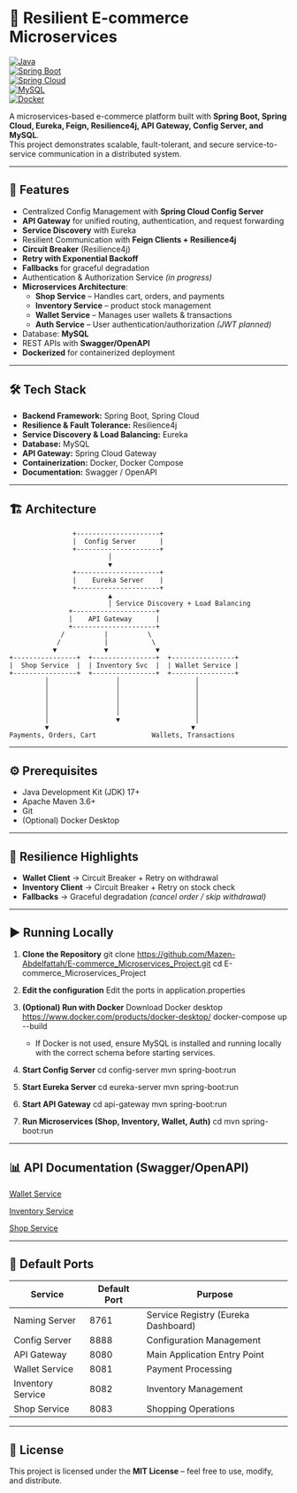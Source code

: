 # 🛒 Resilient E-commerce Microservices

[![Java](https://img.shields.io/badge/Java-17-blue?logo=java&logoColor=white)](https://www.oracle.com/java/)  
[![Spring Boot](https://img.shields.io/badge/Spring%20Boot-3.x-brightgreen?logo=springboot&logoColor=white)](https://spring.io/projects/spring-boot)  
[![Spring Cloud](https://img.shields.io/badge/Spring%20Cloud-2023.x-green?logo=spring&logoColor=white)](https://spring.io/projects/spring-cloud)  
[![MySQL](https://img.shields.io/badge/MySQL-8.x-blue?logo=mysql&logoColor=white)](https://www.mysql.com/)  
[![Docker](https://img.shields.io/badge/Docker-Containerized-blue?logo=docker&logoColor=white)](https://www.docker.com/)  

A microservices-based e-commerce platform built with **Spring Boot, Spring Cloud, Eureka, Feign, Resilience4j, API Gateway, Config Server, and MySQL**.  
This project demonstrates scalable, fault-tolerant, and secure service-to-service communication in a distributed system.

---

## 🚀 Features

- Centralized Config Management with **Spring Cloud Config Server**
- **API Gateway** for unified routing, authentication, and request forwarding
- **Service Discovery** with Eureka
- Resilient Communication with **Feign Clients + Resilience4j**
- **Circuit Breaker** (Resilience4j)
- **Retry with Exponential Backoff**
- **Fallbacks** for graceful degradation
- Authentication & Authorization Service *(in progress)*
- **Microservices Architecture**:
  - **Shop Service** – Handles cart, orders, and payments
  - **Inventory Service** – product stock management
  - **Wallet Service** – Manages user wallets & transactions
  - **Auth Service** – User authentication/authorization *(JWT planned)*
- Database: **MySQL**
- REST APIs with **Swagger/OpenAPI**
- **Dockerized** for containerized deployment

---

## 🛠 Tech Stack
- **Backend Framework:** Spring Boot, Spring Cloud
- **Resilience & Fault Tolerance:** Resilience4j
- **Service Discovery & Load Balancing:** Eureka
- **Database:** MySQL
- **API Gateway:** Spring Cloud Gateway
- **Containerization:** Docker, Docker Compose
- **Documentation:** Swagger / OpenAPI


---

## 🏗️ Architecture
                    +---------------------+
                    |  Config Server      |
                    +---------------------+
                             │
                             ▼
                    +---------------------+
                    |    Eureka Server    |
                    +---------------------+
                             ▲
                             │ Service Discovery + Load Balancing
                   +---------------------+
                   |    API Gateway      |
                   +---------------------+
                 /          |          \
                /           |           \
               ▼            ▼            ▼
    +----------------+  +----------------+  +----------------+
    |  Shop Service  |  | Inventory Svc  |  | Wallet Service |
    +----------------+  +----------------+  +----------------+
             │                 │                   │
             │                 │                   │
             │                 │                   │
             │                 │                   │
             │                 │                   │
             │                 ▼                   │
             ▼                                    ▼
    Payments, Orders, Cart              Wallets, Transactions


---

## ⚙️ Prerequisites
- Java Development Kit (JDK) 17+
- Apache Maven 3.6+
- Git
- (Optional) Docker Desktop

---

## 🔐 Resilience Highlights

- **Wallet Client** → Circuit Breaker + Retry on withdrawal  
- **Inventory Client** → Circuit Breaker + Retry on stock check  
- **Fallbacks** → Graceful degradation *(cancel order / skip withdrawal)*  

---

## ▶️ Running Locally

1. **Clone the Repository**
    git clone https://github.com/Mazen-Abdelfattah/E-commerce_Microservices_Project.git
    cd E-commerce_Microservices_Project

2. **Edit the configuration**
    Edit the ports in application.properties

3. **(Optional) Run with Docker**
    Download Docker desktop https://www.docker.com/products/docker-desktop/
    docker-compose up --build

    - If Docker is not used, ensure MySQL is installed and running locally with the correct schema before starting services.

4. **Start Config Server**
   cd config-server
   mvn spring-boot:run

5. **Start Eureka Server**
    cd eureka-server
    mvn spring-boot:run

6. **Start API Gateway**
    cd api-gateway
    mvn spring-boot:run

7. **Run Microservices (Shop, Inventory, Wallet, Auth)**
    cd <service-name>
    mvn spring-boot:run

---

## 📊 API Documentation (Swagger/OpenAPI)

[Wallet Service](http://localhost:8081/swagger-ui/index.html#/)

[Inventory Service](http://localhost:8082/swagger-ui/index.html#/)

[Shop Service](http://localhost:8083/swagger-ui/index.html#/)

---

## 🔌 Default Ports

| Service          | Default Port | Purpose                               |
|------------------|--------------|---------------------------------------|
| Naming Server    | 8761         | Service Registry (Eureka Dashboard)   |
| Config Server    | 8888         | Configuration Management              |
| API Gateway      | 8080         | Main Application Entry Point          |
| Wallet Service   | 8081         | Payment Processing                    |
| Inventory Service| 8082         | Inventory Management                  |
| Shop Service     | 8083         | Shopping Operations                   |

---

## 📄 License

This project is licensed under the **MIT License** – feel free to use, modify, and distribute.